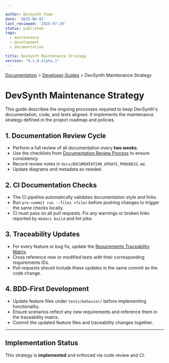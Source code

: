 ```yaml
---

author: DevSynth Team
date: '2025-06-01'
last_reviewed: '2025-07-20'
status: published
tags:
  - maintenance
  - development
  - documentation

title: DevSynth Maintenance Strategy
version: "0.1.0-alpha.1"
---
```

<div class="breadcrumbs">
<a href="../index.md">Documentation</a> &gt; <a href="index.md">Developer Guides</a> &gt; DevSynth Maintenance Strategy
</div>

# DevSynth Maintenance Strategy

This guide describes the ongoing processes required to keep DevSynth's documentation, code, and tests aligned. It implements the maintenance strategy defined in the project roadmap and policies.

## 1. Documentation Review Cycle

- Perform a full review of all documentation every **two weeks**.
- Use the checklists from [Documentation Review Process](../policies/documentation_review_process.md) to ensure consistency.
- Record review notes in `docs/DOCUMENTATION_UPDATE_PROGRESS.md`.
- Update diagrams and metadata as needed.

## 2. CI Documentation Checks

- The CI pipeline automatically validates documentation style and links.
- Run `pre-commit run --files <file>` before pushing changes to trigger the same checks locally.
- CI must pass on all pull requests. Fix any warnings or broken links reported by `mkdocs build` and lint jobs.

## 3. Traceability Updates

- For every feature or bug fix, update the [Requirements Traceability Matrix](../requirements_traceability.md).
- Cross reference new or modified tests with their corresponding requirements IDs.
- Pull requests should include these updates in the same commit as the code change.

## 4. BDD‑First Development

- Update feature files under `tests/behavior/` before implementing functionality.
- Ensure scenarios reflect any new requirements and reference them in the traceability matrix.
- Commit the updated feature files and traceability changes together.

---
## Implementation Status

This strategy is **implemented** and enforced via code review and CI.
